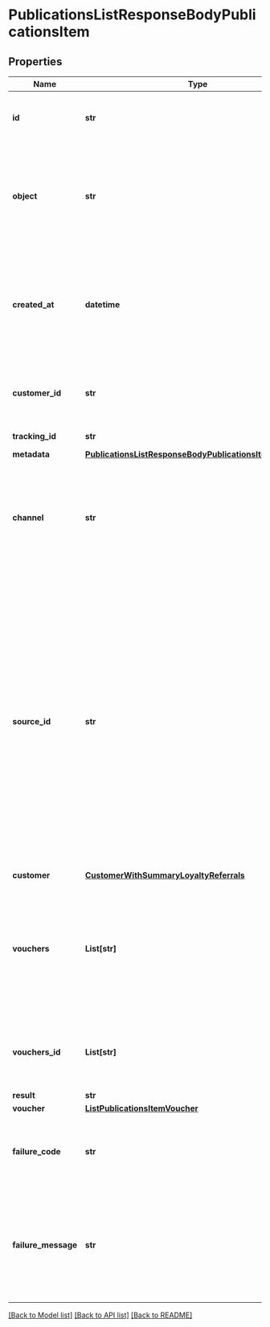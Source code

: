 # PublicationsListResponseBodyPublicationsItem


## Properties

Name | Type | Description | Notes
------------ | ------------- | ------------- | -------------
**id** | **str** | Unique publication ID, assigned by Voucherify. | [optional] 
**object** | **str** | The type of the object represented by the JSON. This object stores information about the &#x60;publication&#x60;. | [optional] [default to 'publication']
**created_at** | **datetime** | Timestamp representing the date and time when the publication was created. The value is shown in the ISO 8601 format. | [optional] 
**customer_id** | **str** | Unique customer ID of the customer receiving the publication. | [optional] 
**tracking_id** | **str** | Customer&#39;s &#x60;source_id&#x60;. | [optional] 
**metadata** | [**PublicationsListResponseBodyPublicationsItemMetadata**](PublicationsListResponseBodyPublicationsItemMetadata.md) |  | [optional] 
**channel** | **str** | How the publication was originated. It can be your own custom channel or an example value provided here. | [optional] 
**source_id** | **str** | The merchant&#39;s publication ID if it is different from the Voucherify publication ID. It&#39;s an optional tracking identifier of a publication. It is really useful in case of an integration between multiple systems. It can be a publication ID from a CRM system, database or 3rd-party service.  | [optional] 
**customer** | [**CustomerWithSummaryLoyaltyReferrals**](CustomerWithSummaryLoyaltyReferrals.md) |  | [optional] 
**vouchers** | **List[str]** | Contains the voucher IDs that was assigned by Voucherify. and Contains the unique voucher codes that was assigned by Voucherify. | [optional] 
**vouchers_id** | **List[str]** | Contains the unique internal voucher IDs that was assigned by Voucherify. | [optional] 
**result** | **str** |  | [optional] 
**voucher** | [**ListPublicationsItemVoucher**](ListPublicationsItemVoucher.md) |  | [optional] 
**failure_code** | **str** | Generic reason as to why the create publication operation failed. | [optional] 
**failure_message** | **str** | This parameter will provide more expanded reason as to why the create publication operation failed. | [optional] 

[[Back to Model list]](../README.md#documentation-for-models) [[Back to API list]](../README.md#documentation-for-api-endpoints) [[Back to README]](../README.md)


